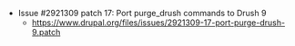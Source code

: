 * Issue #2921309 patch 17: Port purge_drush commands to Drush 9
  * https://www.drupal.org/files/issues/2921309-17-port-purge-drush-9.patch
